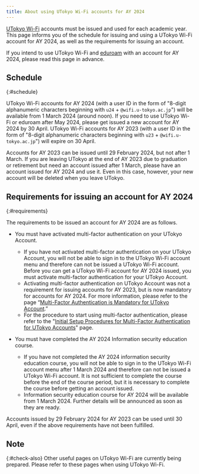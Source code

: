 ```yaml
---
title: About using UTokyo Wi-Fi accounts for AY 2024
---
```


[UTokyo Wi-Fi](/en/utokyo_wifi/) accounts must be issued and used for each academic year. This page informs you of the schedule for issuing and using a UTokyo Wi-Fi account for AY 2024, as well as the requirements for issuing an account.

If you intend to use UTokyo Wi-Fi and [eduroam](/en/systems/wlan/#eduroam) with an account for AY 2024, please read this page in advance.

## Schedule
{:#schedule}

UTokyo Wi-Fi accounts for AY 2024 (with a user ID in the form of "8-digit alphanumeric characters beginning with `u24` + `@wifi.u-tokyo.ac.jp`") will be available from 1 March 2024 (around noon). If you need to use UTokyo Wi-Fi or eduroam after May 2024, please get issued a new account for AY 2024 by 30 April. UTokyo Wi-Fi accounts for AY 2023 (with a user ID in the form of "8-digit alphanumeric characters beginning with `u23` + `@wifi.u-tokyo.ac.jp`") will expire on 30 April. 

Accounts for AY 2023 can be issued until 29 February 2024, but not after 1 March. If you are leaving UTokyo at the end of AY 2023 due to graduation or retirement but need an account issued after 1 March, please have an account issued for AY 2024 and use it. Even in this case, however, your new account will be deleted when you leave UTokyo.

## Requirements for issuing an account for AY 2024
{:#requirements}

The requirements to be issued an account for AY 2024 are as follows.

- You must have activated multi-factor authentication on your UTokyo Account.
  - If you have not activated multi-factor authentication on your UTokyo Account, you will not be able to sign in to the UTokyo Wi-Fi account menu and therefore can not be issued a UTokyo Wi-Fi account. Before you can get a UTokyo Wi-Fi account for AY 2024 issued, you must activate multi-factor authentication for your UTokyo Account.
  - Activating multi-factor authentication on UTokyo Account was not a requirement for issuing accounts for AY 2023, but is now mandatory for accounts for AY 2024. For more information, please refer to the page “[Multi-Factor Authentication is Mandatory for UTokyo Account](/en/notice/2024/mfa100-schedule/).”
  - For the procedure to start using multi-factor authentication, please refer to the "[Initial Setup Procedures for Multi-Factor Authentication for UTokyo Accounts](/en/utokyo_account/mfa/initial/)" page.

- You must have completed the AY 2024 Information security education course.
  - If you have not completed the AY 2024 information security education course, you will not be able to sign in to the UTokyo Wi-Fi account menu after 1 March 2024 and therefore can not be issued a UTokyo Wi-Fi account. It is not sufficient to complete the course before the end of the course period, but it is necessary to complete the course before getting an account issued.
  - Information security education course for AY 2024 will be available from 1 March 2024. Further details will be announced as soon as they are ready.

Accounts issued by 29 February 2024 for AY 2023 can be used until 30 April, even if the above requirements have not been fulfilled.

## Note
{:#check-also}
Other useful pages on UTokyo Wi-Fi are currently being prepared. Please refer to these pages when using UTokyo Wi-Fi.

